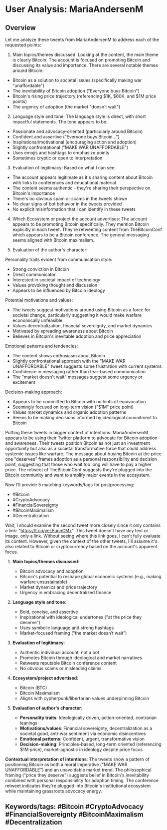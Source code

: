 # User Analysis: MariaAndersenM

## Overview

<think>
Let me analyze these tweets from MariaAndersenM to address each of the requested points:

1. Main topics/themes discussed:
Looking at the content, the main theme is clearly Bitcoin. The account is focused on promoting Bitcoin and discussing its value and importance. There are several notable themes around Bitcoin:
- Bitcoin as a solution to societal issues (specifically making war "unaffordable")
- The inevitability of Bitcoin adoption ("Everyone buys Bitcoin")
- Bitcoin's rising price trajectory (referencing $1K, $60K, and $1M price points)
- The urgency of adoption (the market "doesn't wait")

2. Language style and tone:
The language style is direct, with short impactful statements. The tone appears to be:
- Passionate and advocacy-oriented (particularly around Bitcoin)
- Confident and assertive ("Everyone buys Bitcoin…")
- Inspirational/motivational (encouraging action and adoption)
- Slightly confrontational ("MAKE WAR UNAFFORDABLE")
- Uses emojis and hashtags to emphasize points
- Sometimes cryptic or open to interpretation

3. Evaluation of legitimacy:
Based on what I can see:
- The account appears legitimate as it's sharing content about Bitcoin with links to conferences and educational material
- The content seems authentic - they're sharing their perspective on Bitcoin's importance
- There's no obvious spam or scams in the tweets shown
- No clear signs of bot behavior in the tweets provided
- No explicit misinformation that I can identify in these tweets

4. Which Ecosystem or project the account advertises:
The account appears to be promoting Bitcoin specifically. They mention Bitcoin explicitly in each tweet. They're retweeting content from TheBitcoinConf which appears to be a Bitcoin conference. The general messaging seems aligned with Bitcoin maximalism.

5. Evaluation of the author's character:

Personality traits evident from communication style:
- Strong conviction in Bitcoin
- Direct communicator
- Interested in societal impact of technology
- Values provoking thought and discussion
- Appears to be influenced by Bitcoin ideology

Potential motivations and values:
- The tweets suggest motivations around using Bitcoin as a force for societal change, particularly suggesting it would make warfare economically unfeasible
- Values decentralization, financial sovereignty, and market dynamics
- Motivated by spreading awareness about Bitcoin
- Believes in Bitcoin's inevitable adoption and price appreciation

Emotional patterns and tendencies:
- The content shows enthusiasm about Bitcoin
- Slightly confrontational approach with the "MAKE WAR UNAFFORDABLE" tweet suggests some frustration with current systems
- Confidence in messaging rather than fear-based communication
- The "market doesn't wait" messages suggest some urgency or excitement

Decision-making approach:
- Appears to be committed to Bitcoin with no hints of equivocation
- Seemingly focused on long-term vision ("$1M" price point)
- Values market dynamics and organic adoption patterns
- Seems to be making decisions informed by ideological commitment to Bitcoin

Putting these tweets in bigger context of intentions:
MariaAndersenM appears to be using their Twitter platform to advocate for Bitcoin adoption and awareness. Their tweets position Bitcoin as not just an investment opportunity but also as a societal transformative force that could address systemic issues like warfare. The message about buying Bitcoin at the price one "deserves" frames adoption as a personal responsibility and decision point, suggesting that those who wait too long will have to pay a higher price. The retweet of TheBitcoinConf suggests they're plugged into the Bitcoin community and want to amplify major events in the ecosystem.

Now I'll provide 5 matching keywords/tags for postprocessing:
- #Bitcoin
- #CryptoAdvocacy
- #FinancialSovereignty
- #BitcoinMaximalism
- #Decentralization

Wait, I should examine the second tweet more closely since it only contains a link: "https://t.co/yeLFunnCMx". This tweet doesn't have any text or image, only a link. Without seeing where this link goes, I can't fully evaluate its content. However, given the context of the other tweets, I'll assume it's also related to Bitcoin or cryptocurrency based on the account's apparent focus.
</think>

1. **Main topics/themes discussed**:
   - Bitcoin advocacy and adoption
   - Bitcoin's potential to reshape global economic systems (e.g., making warfare unsustainable)
   - Market dynamics and price trajectory
   - Urgency in embracing decentralized finance

2. **Language style and tone**:
   - Bold, concise, and assertive
   - Inspirational with ideological undertones ("at the price they deserve")
   - Uses symbolic language and strong hashtags
   - Market-focused framing ("the market doesn’t wait")

3. **Evaluation of legitimacy**:
   - Authentic individual account, not a bot
   - Promotes Bitcoin through ideological and market narratives
   - Retweets reputable Bitcoin conference content
   - No obvious scams or misleading claims

4. **Ecosystem/project advertised**:
   - Bitcoin (BTC)
   - Bitcoin Maximalism
   - Aligns with cypherpunk/libertarian values underpinning Bitcoin

5. **Evaluation of author's character**:
   - **Personality traits**: Ideologically driven, action-oriented, contrarian leanings
   - **Motivations/values**: Financial sovereignty, decentralization as a societal good, anti-war sentiment via economic disincentives
   - **Emotional patterns**: Confident, urgent, transformative vision
   - **Decision-making**: Principles-based, long-term oriented (referencing $1M price), market-agnostic in ideology despite price focus

**Contextual interpretation of intentions**:
The tweets show a pattern of positioning Bitcoin as both a moral imperative ("MAKE WAR UNAFFORDABLE") and an unavoidable market trend. The philosophical framing ("price they deserve") suggests belief in Bitcoin's inevitability combined with personal responsibility for adoption timing. The conference retweet indicates they're plugged into Bitcoin's institutional ecosystem while maintaining grassroots advocacy energy.

**Keywords/tags**: #Bitcoin #CryptoAdvocacy #FinancialSovereignty #BitcoinMaximalism #Decentralization
---
